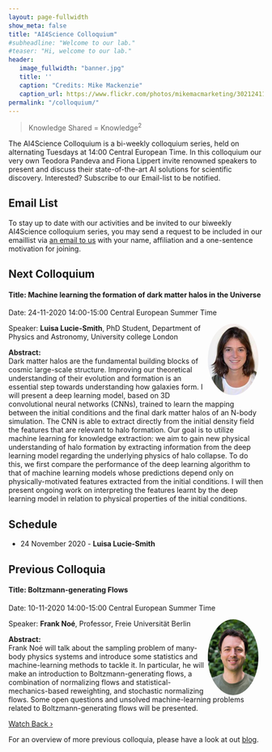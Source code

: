 ```yaml
---
layout: page-fullwidth 
show_meta: false
title: "AI4Science Colloquium"
#subheadline: "Welcome to our lab."
#teaser: "Hi, welcome to our lab."
header:
   image_fullwidth: "banner.jpg"
   title: ''
   caption: "Credits: Mike Mackenzie"
   caption_url: https://www.flickr.com/photos/mikemacmarketing/30212411048
permalink: "/colloquium/"
---
```

> Knowledge Shared = Knowledge<sup>2</sup>


The AI4Science Colloquium is a bi-weekly colloquium series, held on alternating Tuesdays at 14:00 Central European Time. In this colloquium our very own Teodora Pandeva and Fiona Lippert invite renowned speakers to present and discuss their state-of-the-art AI solutions for scientific discovery. Interested? Subscribe to our Email-list to be notified.

## Email List
To stay up to date with our activities and be invited to our biweekly AI4Science colloquium series, you may send a request to be included in our emaillist via [an email to us][9] with your name, affiliation and a one-sentence motivation for joining.


## Next Colloquium

#### Title: Machine learning the formation of dark matter halos in the Universe 

Date: 24-11-2020 14:00-15:00 Central European Summer Time

 <img src="../people/LucieSmith.jpg"
     alt="LuisaLucieSmith"
     width="100"
     style="float: right; margin-right: 10px; border-radius:50%;" />

Speaker: **Luisa Lucie-Smith**, PhD Student, Department of Physics and Astronomy, University college London

**Abstract:** <br/>
Dark matter halos are the fundamental building blocks of cosmic large-scale structure. Improving our theoretical understanding of their evolution and formation is an essential step towards understanding how galaxies form. I will present a deep learning model, based on 3D convolutional neural networks (CNNs), trained to learn the mapping between the initial conditions and the final dark matter halos of an N-body simulation. The CNN is able to extract directly from the initial density field the features that are relevant to halo formation. Our goal is to utilize machine learning for knowledge extraction: we aim to gain new physical understanding of halo formation by extracting information from the deep learning model regarding the underlying physics of halo collapse. To do this, we first compare the performance of the deep learning algorithm to that of machine learning models whose predictions depend only on physically-motivated features extracted from the initial conditions. I will then present ongoing work on interpreting the features learnt by the deep learning model in relation to physical properties of the initial conditions.

<!--
<img src="../images/physml.jpg"
     alt="Physical Machine learning"
     width="400"
     style="float: center; margin-right: 10px;"/>
<p>Ref: <a href="https://aip.scitation.org/doi/10.1063/1.5009502">Journal of Chemical Physics</a></p>
-->

## Schedule
* 24 November 2020 - **Luisa Lucie-Smith**

## Previous Colloquia

#### Title: Boltzmann-generating Flows

Date: 10-11-2020 14:00-15:00 Central European Summer Time

 <img src="../people/FrankNoe.jpg"
     alt="franknoe"
     width="100"
     style="float: right; margin-right: 10px; border-radius:50%;" />

Speaker: **Frank Noé**, Professor, Freie Universität Berlin

**Abstract:** <br/>
Frank Noé will talk about the sampling problem of many-body physics systems and introduce some statistics and machine-learning methods to tackle it. In particular, he will make an introduction to Boltzmann-generating flows, a combination of normalizing flows and statistical-mechanics-based reweighting, and stochastic normalizing flows. Some open questions and unsolved machine-learning problems related to Boltzmann-generating flows will be presented.

<!--
<img src="../images/physml.jpg"
     alt="Physical Machine learning"
     width="400"
     style="float: center; margin-right: 10px;"/>
<p>Ref: <a href="https://aip.scitation.org/doi/10.1063/1.5009502">Journal of Chemical Physics</a></p>
-->
 
<a class="radius button small" href="https://drive.google.com/file/d/14k33ukgDE3bciV7ELQB3X5hkgxp5A8b4/view?usp=sharing">Watch Back ›</a>

For an overview of more  previous colloquia, please have a look at out [blog][2].

[1]: https://bereau.group/
[2]: /blog/
[9]: /contact/
